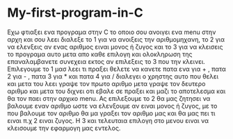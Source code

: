 # My-first-program-in-C
Εχω φτιαξει ενα προγραμα στην C το οποιο σου ανοιγει ενα menu στην αρχη και σου λεει διαλεξε το 1 για να ανοιξεις την αριθμομηχανη, το 2 για να ελενξεις αν ενας αριθμος ειναι μονος ή ζυγος και το 3 για να κλεισεις το προγραμα αυτο μετα απο καθε επιλογη και ολοκληρωση της επαναλαμβανετε συνεχεια εκτος αν επιλεξεις το 3 που την κλεινει. Επιλεγουμε το 1 μασ λεει τι πραξει θελετε να κανετε πατα ενα για + , πατα 2 για - , πατα 3 για * και πατα 4 για /  διαλεγει ο χρηστης αυτο που θελει και μετα του λεει γραψε τον πρωτο αριθμο μετα γραψε τον δευτερο αριθμο και μετα του διχνει οτι εβαλε σε πραξει και μαζι το αποτελεσμα και θα τον παει στην αρχικο menu. Ας επιλεξουμε το 2 θα μας ζητησει να βαλουμε εναν αριθμο ωστε να ελενξουμε αν ειναι μονος ή ζυγος, με το που βαλουμε τον αριθμο θα μα γραξει τον αριθμο μας και θα μας πει τι ειναι π.χ 2 ειναι ζυγος. Η 3 και τελευταια επιλογη στο μενου ειναι να κλεισουμε την εφαρμογη μας εντελος.
